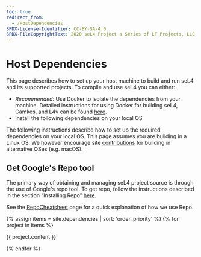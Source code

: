 ```yaml
---
toc: true
redirect_from:
  - /HostDependencies
SPDX-License-Identifier: CC-BY-SA-4.0
SPDX-FileCopyrightText: 2020 seL4 Project a Series of LF Projects, LLC.
---
```


# Host Dependencies

This page describes how to set up your host machine to build and run seL4 and its supported projects. To compile and use seL4 you can either:

* *Recommended:* Use Docker to isolate the dependencies from your machine. Detailed instructions for using Docker for building seL4, Camkes, and L4v can be found [here](/projects/dockerfiles/).
* Install the following dependencies on your local OS

The following instructions describe how to set up the required dependencies on your local OS. This page assumes you are building in a Linux OS. We however encourage site [contributions](https://docs.sel4.systems/DocsContributing) for building in alternative OSes (e.g. macOS).

## Get Google's Repo tool

The primary way of obtaining and managing seL4 project source is through the use of Google's repo tool. To get repo, follow the instructions described in the section “Installing Repo” [here](https://source.android.com/setup/develop#installing-repo).

See the [RepoCheatsheet](repo-cheatsheet) page for a quick explanation of how we use Repo.

{% assign items = site.dependencies | sort: 'order_priority' %}
{% for project in items %}

{{ project.content }}

{% endfor %}

